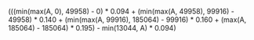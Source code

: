 (((min(max(A, 0), 49958) - 0) * 0.094 + (min(max(A, 49958), 99916) - 49958) * 0.140 + (min(max(A, 99916), 185064) - 99916) * 0.160 + (max(A, 185064) - 185064) * 0.195) - min(13044, A) * 0.094)